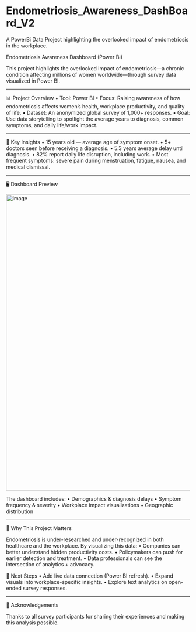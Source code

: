 # Endometriosis_Awareness_DashBoard_V2
A PowerBi Data Project highlighting the overlooked impact of endometriosis in the workplace.

Endometriosis Awareness Dashboard (Power BI)

This project highlights the overlooked impact of endometriosis—a chronic condition affecting millions of women worldwide—through survey data visualized in Power BI.
________________________________________
📊 Project Overview
•	Tool: Power BI
•	Focus: Raising awareness of how endometriosis affects women’s health, workplace productivity, and quality of life.
•	Dataset: An anonymized global survey of 1,000+ responses.
•	Goal: Use data storytelling to spotlight the average years to diagnosis, common symptoms, and daily life/work impact.
________________________________________
🔑 Key Insights
•	15 years old — average age of symptom onset.
•	5+ doctors seen before receiving a diagnosis.
•	5.3 years average delay until diagnosis.
•	82% report daily life disruption, including work.
•	Most frequent symptoms: severe pain during menstruation, fatigue, nausea, and medical dismissal.
________________________________________
🖥️ Dashboard Preview

<img width="1445" height="809" alt="image" src="https://github.com/user-attachments/assets/58e0d592-dad8-4eb7-9a70-fb1cde2eb1a2" />


The dashboard includes:
•	Demographics & diagnosis delays
•	Symptom frequency & severity
•	Workplace impact visualizations
•	Geographic distribution
________________________________________
🚀 Why This Project Matters

Endometriosis is under-researched and under-recognized in both healthcare and the workplace. By visualizing this data:
•	Companies can better understand hidden productivity costs.
•	Policymakers can push for earlier detection and treatment.
•	Data professionals can see the intersection of analytics + advocacy.

🔮 Next Steps
•	Add live data connection (Power BI refresh).
•	Expand visuals into workplace-specific insights.
•	Explore text analytics on open-ended survey responses.
________________________________________
🙌 Acknowledgements

Thanks to all survey participants for sharing their experiences and making this analysis possible.


